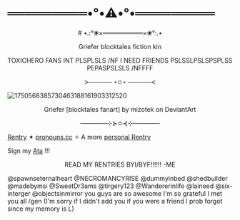 # ═════════•°•⚠️•°•═════════


<p align="center">
# •.:°❀×═════════×❀°:.•
</p>

<p align="center">
Griefer blocktales fiction kin
</P>


 <p align="center">
TOXICHERO FANS INT PLSPLSLS /NF I NEED FRIENDS PSLSSLPSLSPSPLSS PEPASPSLSLS /NFFFF
</p>

<p align="center">
≻───── ⋆✩⋆ ─────≺
</p>

![1750568385730463188161903312520](https://github.com/user-attachments/assets/2b1baecf-07a7-4420-9f15-b2d6503656b6)

<p align="center">
Griefer [blocktales fanart] by mizotek on DeviantArt
</p>

<p align="center">
──────⊹⊱✫⊰⊹──────
</p>

[Rentry](https://rentry.co/GR13F3R-P1LL3D) ✦ [pronouns.cc](https://pronouns.cc/@Gr13F3R-P1LL3D) ✧ A more [personal Rentry](https://rentry.co/risp9fo8) 

Sign my [Ata](https://bulletv4nity-2000.atabook.org/) !!! 

<p align="center">
READ MY RENTRIES BYI/BYF!!!!!! 
-ME
</p>

@spawnseternalheart @NECROMANCYRISE @dummyinbed @shedbuilder @madebymsi @SweetDr3ams @tirgery123 @Wandererinlife @laineed @six-interger @objectsinmirror you guys are so awesome I'm so grateful I met you all /gen
(I'm sorry if I didn't add you if you were a friend I prob forgot since my memory is L) 
